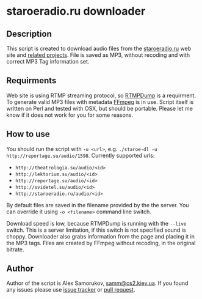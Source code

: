 # staroeradio.ru downloader
## Description
This script is created to download audio files from the [staroeradio.ru](http://staroeradio.ru/) web site and [related projects](http://www.audiopedia.su/). File is saved as MP3, without recoding and with correct MP3 Tag information set.
## Requirments
Web site is using RTMP streaming protocol, so [RTMPDump](https://rtmpdump.mplayerhq.hu/) is a requirment. To generate valid MP3 files with metadata [FFmpeg](https://www.ffmpeg.org/) is in use. Script itself is written on Perl and tested with OSX, but should be portable. Please let me know if it does not work for you for some reasons.
## How to use
You should run the script with `-u <url>`, e.g. 
`./staroe-dl -u http://reportage.su/audio/1598`. Currently supported urls:
- `http://theatrologia.su/audio/<id>`
- `http://lektorium.su/audio/<id> `
- `http://reportage.su/audio/<id>` 
- `http://svidetel.su/audio/<id>`
- `http://staroeradio.ru/audio/<id>`

By default files are saved in the filename provided by the the server. You can override it using `-o <filename>` command line switch. 

Download speed is low, because RTMPDump is running with the `--live` switch. This is a server limitation, if this switch is not specified sound is choppy. Downloader also grabs information from the page and placing it in the MP3 tags. Files are created by FFmpeg without recoding, in the original bitrate.

## Author
Author of the script is Alex Samorukov, samm@os2.kiev.ua. If you found any issues please use [issue tracker](https://github.com/samm-git/staroeradio-dl/issues) or [pull request](https://github.com/samm-git/staroeradio-dl/pulls). 
